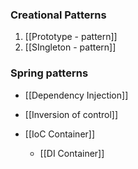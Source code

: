 

### Creational Patterns

1. [[Prototype - pattern]]
2. [[SIngleton - pattern]]



### Spring patterns

- [[Dependency Injection]]
- [[Inversion of control]]

- [[IoC Container]]
	- [[DI Container]]